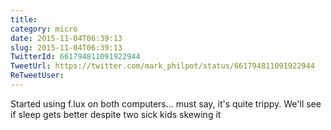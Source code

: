 ```yaml
---
title: 
category: micro
date: 2015-11-04T06:39:13
slug: 2015-11-04T06:39:13
TwitterId: 661794811091922944
TweetUrl: https://twitter.com/mark_philpot/status/661794811091922944
ReTweetUser: 
---
```


Started using f.lux on both computers... must say, it's quite trippy. We'll see if sleep gets better despite two sick kids skewing it